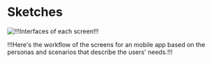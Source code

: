 # Sketches

![!!!Interfaces of each screen!!!](!!!sketches.png!!!)

!!!Here's the workflow of the screens for an mobile app based on the personas and scenarios that describe the users' needs.!!!
